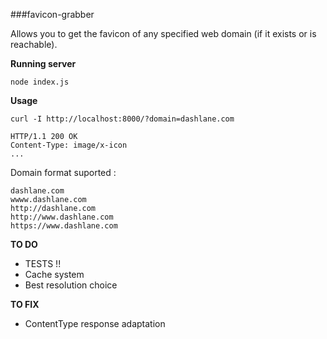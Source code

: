 ###favicon-grabber

Allows you to get the favicon of any specified web domain (if it exists or is reachable).

**Running server**

`node index.js`

**Usage**

`curl -I http://localhost:8000/?domain=dashlane.com`

```
HTTP/1.1 200 OK
Content-Type: image/x-icon
...
```



Domain format suported : 

```
dashlane.com
wwww.dashlane.com
http://dashlane.com
http://www.dashlane.com
https://www.dashlane.com
```

**TO DO**

- TESTS !!
- Cache system
- Best resolution choice

**TO FIX**

- ContentType response adaptation
